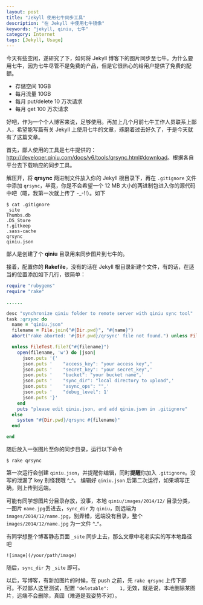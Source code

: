 ```yaml
---
layout: post
title: "Jekyll 使用七牛同步工具"
description: "在 Jekyll 中使用七牛镜像"
keywords: "jekyll, qiniu, 七牛"
category: Internet
tags: [Jekyll, Usage]
---
```


今天有些空闲，遂研究了下，如何将 Jekyll 博客下的图片同步至七牛。为什么要用七牛，因为七牛尽管不是免费的产品，但是它很热心的给用户提供了免费的配额。

- 存储空间 10GB
- 每月流量 10GB
- 每月 put/delete 10 万次请求
- 每月 get 100 万次请求

<!-- more -->
好吧，作为一个个人博客来说，足够使用。再加上几个月前七牛工作人员联系上鄙人，希望能写篇有关 Jekyll 上使用七牛的文章，琢磨着过去好久了，于是今天就有了这篇文章。

首先，鄙人使用的工具是七牛提供的：<http://developer.qiniu.com/docs/v6/tools/qrsync.html#download>。根据各自平台去下载响应的同步工具。

解压开，将 **qrsync** 两进制文件放入你的 Jekyll 根目录下，再在 `.gitignore` 文件中添加 `qrsync`，毕竟，你是不会希望一个 12 MB 大小的两进制包进入你的源代码中吧（嗯，我第一次就上传了 -_-!!）。如下

```console
$ cat .gitignore
_site
Thumbs.db
.DS_Store
!.gitkeep
.sass-cache
qrsync
qiniu.json
```

鄙人是创建了个 **qiniu** 目录用来同步图片到七牛的。

接着，配置你的 **Rakefile**，没有的话在 Jekyll 根目录新建个文件，有的话，在适当的位置添加如下几行，很简单：

```ruby
require "rubygems"
require "rake"

......

desc "synchronize qiniu folder to remote server with qiniu sync tool"
task :qrsync do
  name = "qiniu.json"
  filename = File.join("#{Dir.pwd}", "#{name}")
  abort("rake aborted: '#{Dir.pwd}/qrsync' file not found.") unless FileTest.file?("#{Dir.pwd}/qrsync")

  unless FileTest.file?("#{filename}")
    open(filename, 'w') do |json|
      json.puts '{'
      json.puts '    "access_key": "your access key",'
      json.puts '    "secret_key": "your secret_key",'
      json.puts '    "bucket": "your bucket name",'
      json.puts '    "sync_dir": "local directory to upload",'
      json.puts '    "async_ops": "",'
      json.puts '    "debug_level": 1'
      json.puts '}'
    end
    puts "please edit qiniu.json, and add qiniu.json in .gitignore"
  else
    system "#{Dir.pwd}/qrsync #{filename}"
  end

end
```

随后放入一张图片至你的同步目录，运行以下命令

    $ rake qrsync

第一次运行会创建 `qiniu.json`，并提醒你编辑，同时**提醒**你加入 `.gitignore`。没写的泄漏了 key 别怪我哦 ^_^。 编辑好 `qiniu.json` 后第二次运行，如果填写正确，则上传到远端。

可能有同学想图片分目录存放，没事，本地 `qiniu/images/2014/12/` 目录分类，一图片 `name.jpg`丢进去，`sync_dir` 为 `qiniu`，则远端为 `images/2014/12/name.jpg`，别弄错，远端没有目录，整个 `images/2014/12/name.jpg` 为一文件 ^_^。

有同学想整个博客静态页面 `_site` 同步上去，那么文章中老老实实的写本地路径吧

    ![image](/your/path/image)

随后，`sync_dir` 为 `_site` 即可。

以后，写博客，有新加图片的时候，在 push 之前，先 `rake qrsync` 上传下即可。不过鄙人这里测试，配置 `"deletable":    1,` 无效，就是说，本地删除某图片，远端不会删除，真囧（难道是我姿势不对）。
